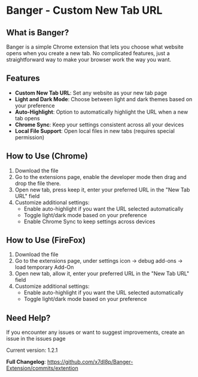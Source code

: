 # Banger - Custom New Tab URL

## What is Banger?

Banger is a simple Chrome extension that lets you choose what website opens when you create a new tab. No complicated features, just a straightforward way to make your browser work the way you want.

## Features

- **Custom New Tab URL**: Set any website as your new tab page
- **Light and Dark Mode**: Choose between light and dark themes based on your preference
- **Auto-Highlight**: Option to automatically highlight the URL when a new tab opens
- **Chrome Sync**: Keep your settings consistent across all your devices
- **Local File Support**: Open local files in new tabs (requires special permission)

## How to Use (Chrome)

1. Download the file
2. Go to the extensions page, enable the developer mode then drag and drop the file there.
3. Open new tab, press keep it, enter your preferred URL in the "New Tab URL" field
4. Customize additional settings:
   - Enable auto-highlight if you want the URL selected automatically
   - Toggle light/dark mode based on your preference
   - Enable Chrome Sync to keep settings across devices

## How to Use (FireFox)

1. Download the file
2. Go to the extensions page, under settings icon -> debug add-ons -> load temporary Add-On
3. Open new tab, allow it, enter your preferred URL in the "New Tab URL" field
4. Customize additional settings:
   - Enable auto-highlight if you want the URL selected automatically
   - Toggle light/dark mode based on your preference

## Need Help?

If you encounter any issues or want to suggest improvements, create an issue in the issues page

Current version: 1.2.1

**Full Changelog**: https://github.com/x7dl8p/Banger-Extension/commits/extention
